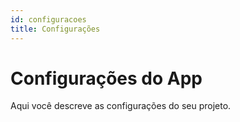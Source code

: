 ```yaml
---
id: configuracoes
title: Configurações
---
```


# Configurações do App

Aqui você descreve as configurações do seu projeto.
